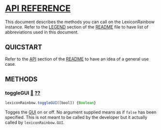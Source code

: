 # <a id="h1" href="#h1">API REFERENCE </a>

This document describes the methods you can call on the LexiconRainbow instance. Refer to the 
[LEGEND][LEGEND] section of the [README][README] file to have list of abbreviations used in this document.

## QUICSTART
Refer to the [API][QUICSTART] section of the [README][README] to have an idea of a general use case.

## METHODS

### toggleGUI [:link:](#toggleGUI) <a href="../examples/AminoAcids/AAColorScheme.png">??</a>

```js
lexiconRainbow.toggleGUI([bool]) {Boolean}
```

Togges the [GUI][GUI] on or off. No argument supplied means as if `false` has been specified.
This is not meant to be called by the developer but it actually called by `lexiconRainbow.GUI`.


[README]: https://github.com/IbrahimTanyalcin/lexicon-rainbow/blob/master/docs/README.md
[LEGEND]: https://github.com/IbrahimTanyalcin/lexicon-rainbow#legends
[QUICSTART]: https://github.com/IbrahimTanyalcin/lexicon-rainbow#api
[GUI]: https://github.com/IbrahimTanyalcin/lexicon-rainbow#anatomy
[MUTAFRAME]: http://deogen2.mutaframe.com/
